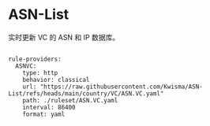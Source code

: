 
# ASN-List

实时更新 VC 的 ASN 和 IP 数据库。

<pre><code class="language-javascript">
rule-providers:
  ASNVC:
    type: http
    behavior: classical
    url: "https://raw.githubusercontent.com/Kwisma/ASN-List/refs/heads/main/country/VC/ASN.VC.yaml"
    path: ./ruleset/ASN.VC.yaml
    interval: 86400
    format: yaml
</code></pre>